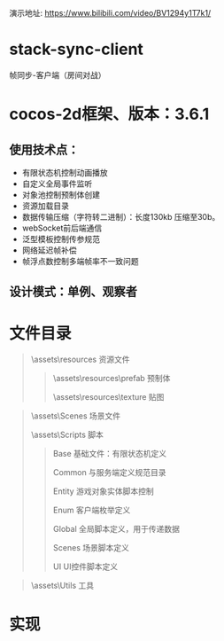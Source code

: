 演示地址: https://www.bilibili.com/video/BV1294y1T7k1/ 
# stack-sync-client
帧同步-客户端（房间对战）
# cocos-2d框架、版本：3.6.1
## 使用技术点：
* 有限状态机控制动画播放
* 自定义全局事件监听
* 对象池控制预制体创建
* 资源加载目录
* 数据传输压缩（字符转二进制）：长度130kb 压缩至30b。
* webSocket前后端通信
* 泛型模板控制传参规范
* 网络延迟帧补偿
* 帧浮点数控制多端帧率不一致问题
## 设计模式：单例、观察者
# 文件目录
>\assets\resources 资源文件
>>\assets\resources\prefab 预制体</p>
>>\assets\resources\texture 贴图</p>

>\assets\Scenes 场景文件</p>
>\assets\Scripts 脚本</p>
>>Base 基础文件：有限状态机定义 </p>
>>Common 与服务端定义规范目录 </p>
>>Entity 游戏对象实体脚本控制 </p>
>>Enum  客户端枚举定义 </p>
>>Global 全局脚本定义，用于传递数据 </p>
>>Scenes 场景脚本定义 </p>
>>UI  UI控件脚本定义</p>

>\assets\Utils 工具</p>

# 实现
